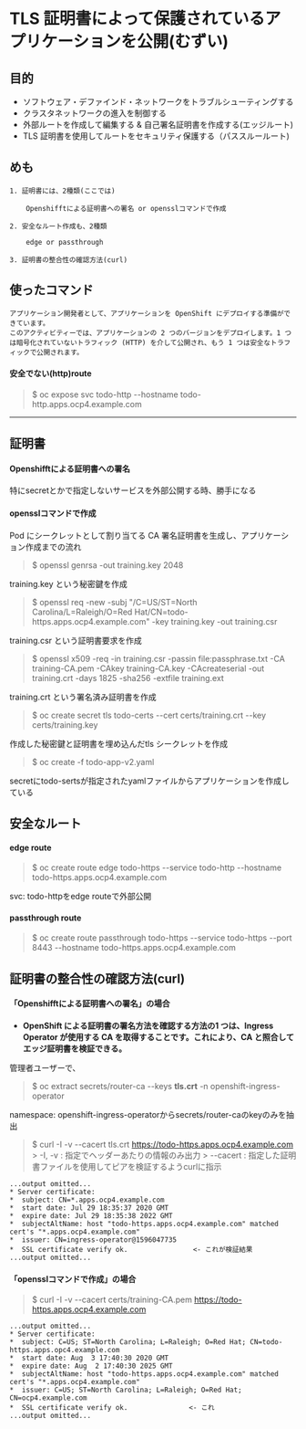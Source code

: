 # TLS 証明書によって保護されているアプリケーションを公開(むずい)

## 目的

- ソフトウェア・デファインド・ネットワークをトラブルシューティングする
- クラスタネットワークの進入を制御する
- 外部ルートを作成して編集する & 自己署名証明書を作成する(エッジルート)
- TLS 証明書を使用してルートをセキュリティ保護する（パススルールート)

## めも

```
1. 証明書には、2種類(ここでは)

    Openshifftによる証明書への署名 or opensslコマンドで作成

2. 安全なルート作成も、2種類

    edge or passthrough

3. 証明書の整合性の確認方法(curl)
```


## 使ったコマンド

```
アプリケーション開発者として、アプリケーションを OpenShift にデプロイする準備ができています。
このアクティビティーでは、アプリケーションの 2 つのバージョンをデプロイします。1 つは暗号化されていないトラフィック (HTTP) を介して公開され、もう 1 つは安全なトラフィックで公開されます。
```

#### 安全でない(http)route

> $ oc expose svc todo-http --hostname todo-http.apps.ocp4.example.com

---

## 証明書

#### Openshifftによる証明書への署名

特にsecretとかで指定しないサービスを外部公開する時、勝手になる


#### opensslコマンドで作成

Pod にシークレットとして割り当てる CA 署名証明書を生成し、アプリケーション作成までの流れ

> $ openssl genrsa -out training.key 2048

training.key という秘密鍵を作成

> $ openssl req -new -subj "/C=US/ST=North Carolina/L=Raleigh/O=Red Hat/CN=todo-https.apps.ocp4.example.com" -key training.key -out training.csr

training.csr という証明書要求を作成

> $ openssl x509 -req -in training.csr -passin file:passphrase.txt -CA training-CA.pem -CAkey training-CA.key -CAcreateserial -out training.crt -days 1825 -sha256 -extfile training.ext

training.crt という署名済み証明書を作成

> $ oc create secret tls todo-certs --cert certs/training.crt --key certs/training.key

作成した秘密鍵と証明書を埋め込んだtls シークレットを作成

> $ oc create -f todo-app-v2.yaml

secretにtodo-sertsが指定されたyamlファイルからアプリケーションを作成している 



## 安全なルート

#### edge route

> $ oc create route edge todo-https --service todo-http --hostname todo-https.apps.ocp4.example.com

svc: todo-httpをedge routeで外部公開

#### passthrough route

> $ oc create route passthrough todo-https --service todo-https --port 8443 --hostname todo-https.apps.ocp4.example.com



## 証明書の整合性の確認方法(curl)

#### 「Openshifftによる証明書への署名」の場合

- **OpenShift による証明書の署名方法を確認する方法の1 つは、Ingress Operator が使用する CA を取得することです。これにより、CA と照合してエッジ証明書を検証できる。**

管理者ユーザーで、

> $ oc extract secrets/router-ca --keys **tls.crt** -n openshift-ingress-operator

namespace: openshift-ingress-operatorからsecrets/router-caのkeyのみを抽出

> $ curl -I -v --cacert tls.crt https://todo-https.apps.ocp4.example.com
    > -I, -v : 指定でヘッダーあたりの情報のみ出力
    > --cacert : 指定した証明書ファイルを使用してピアを検証するようcurlに指示

```
...output omitted...
* Server certificate:
*  subject: CN=*.apps.ocp4.example.com
*  start date: Jul 29 18:35:37 2020 GMT
*  expire date: Jul 29 18:35:38 2022 GMT
*  subjectAltName: host "todo-https.apps.ocp4.example.com" matched cert's "*.apps.ocp4.example.com"
*  issuer: CN=ingress-operator@1596047735
*  SSL certificate verify ok.                <- これが検証結果
...output omitted...
```

#### 「opensslコマンドで作成」の場合

> $ curl -I -v --cacert certs/training-CA.pem https://todo-https.apps.ocp4.example.com

```
...output omitted...
* Server certificate:
*  subject: C=US; ST=North Carolina; L=Raleigh; O=Red Hat; CN=todo-https.apps.opc4.example.com
*  start date: Aug  3 17:40:30 2020 GMT
*  expire date: Aug  2 17:40:30 2025 GMT
*  subjectAltName: host "todo-https.apps.ocp4.example.com" matched cert's "*.apps.ocp4.example.com"
*  issuer: C=US; ST=North Carolina; L=Raleigh; O=Red Hat; CN=ocp4.example.com
*  SSL certificate verify ok.               <- これ
...output omitted...
```



